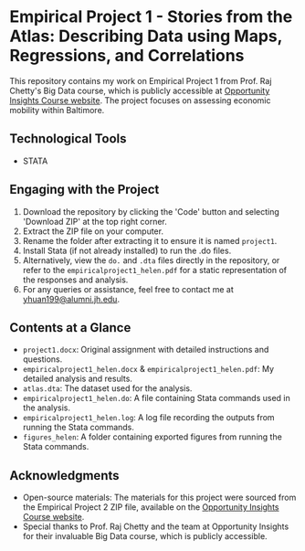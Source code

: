 # Empirical Project 1 - Stories from the Atlas: Describing Data using Maps, Regressions, and Correlations
This repository contains my work on Empirical Project 1 from Prof. Raj Chetty's Big Data course, which is publicly accessible at [Opportunity Insights Course website](https://opportunityinsights.org/course/). The project focuses on assessing economic mobility within Baltimore.

## Technological Tools
- STATA

## Engaging with the Project
1. Download the repository by clicking the 'Code' button and selecting 'Download ZIP' at the top right corner.
2. Extract the ZIP file on your computer.
3. Rename the folder after extracting it to ensure it is named `project1`.
4. Install Stata (if not already installed) to run the .do files.
5. Alternatively, view the `do.` and `.dta` files directly in the repository, or refer to the `empiricalproject1_helen.pdf` for a static representation of the responses and analysis.
6. For any queries or assistance, feel free to contact me at yhuan199@alumni.jh.edu.

## Contents at a Glance
- `project1.docx`: Original assignment with detailed instructions and questions.
- `empiricalproject1_helen.docx` & `empiricalproject1_helen.pdf`: My detailed analysis and results.
- `atlas.dta`: The dataset used for the analysis.
- `empiricalproject1_helen.do`: A file containing Stata commands used in the analysis.
- `empiricalproject1_helen.log`: A log file recording the outputs from running the Stata commands.
- `figures_helen`: A folder containing exported figures from running the Stata commands.

## Acknowledgments
- Open-source materials: The materials for this project were sourced from the Empirical Project 2 ZIP file, available on the [Opportunity Insights Course website](https://opportunityinsights.org/course/).
- Special thanks to Prof. Raj Chetty and the team at Opportunity Insights for their invaluable Big Data course, which is publicly accessible.
